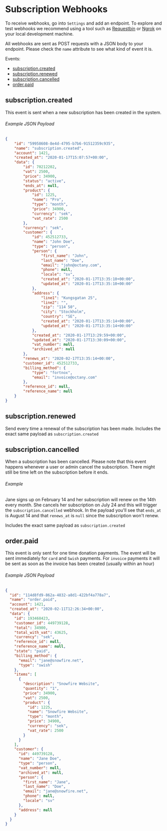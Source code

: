Subscription Webhooks
=====================

To receive webhooks, go into `Settings` and add an endpoint. 
To explore and test webhooks we recommend using a tool such as [Requestbin](https://requestbin.com/) or [Ngrok](http://ngrok.io/) on your local development machine.

All webhooks are sent as POST requests with a JSON body to your endpoint. Please check the `name` attribute to see what kind of event it is.

Events:

- [subscription.created](#subscriptioncreated)
- [subscription.renewed](#subscriptionrenewed)
- [subscription.cancelled](#subscriptioncancelled)
- [order.paid](#orderpaid)

subscription.created
--------------------

This event is sent when a new subscription has been created in the system.

###### Example JSON Payload

```json
{
    "id": "59958608-8e4d-4795-b7b6-91512359c935",
    "name": "subscription.created",
    "account": 1421,
    "created_at": "2020-01-17T15:07:57+00:00",
    "data": {
        "id": 70212202,
        "vat": 2500,
        "price": 34900,
        "status": "active",
        "ends_at": null,
        "product": {
            "id": 1225,
            "name": "Pro",
            "type": "month",
            "price": 34900,
            "currency": "sek",
            "vat_rate": 2500
        },
        "currency": "sek",
        "customer": {
            "id": 452512733,
            "name": "John Doe",
            "type": "person",
            "person": {
                "first_name": "John",
                "last_name": "Doe",
                "email": "john@octany.com",
                "phone": null,
                "locale": "sv",
                "created_at": "2020-01-17T13:35:10+00:00",
                "updated_at": "2020-01-17T13:35:10+00:00"
            },
            "address": {
                "line1": "Kungsgatan 25",
                "line2": "",
                "zip": "114 50",
                "city": "Stockholm",
                "country": "SE",
                "created_at": "2020-01-17T13:35:14+00:00",
                "updated_at": "2020-01-17T13:35:14+00:00"
            },
            "created_at": "2020-01-17T13:29:59+00:00",
            "updated_at": "2020-01-17T13:30:09+00:00",
            "vat_number": null,
            "archived_at": null
        },
        "renews_at": "2020-02-17T13:35:14+00:00",
        "customer_id": 452512733,
        "billing_method": {
            "type": "fortnox",
            "email": "invoice@octany.com"
        },
        "reference_id": null,
        "reference_name": null
    }
}
```

subscription.renewed
--------------------

Send every time a renewal of the subscription has been made. 
Includes the exact same payload as `subscription.created`

subscription.cancelled
----------------------

When a subscription has been cancelled. 
Please note that this event happens whenever a user or admin cancel the subscription. 
There might still be time left on the subscription before it ends. 

###### Example 

Jane signs up on February 14 and her subscription will renew on the 14th every month.
She cancels her subscription on July 24 and this will trigger the `subscription.cancelled` webhook.
In the payload you'll see that `ends_at` is August 14 and that `renews_at` is `null` since the subscription won't renew.
 
Includes the exact same payload as `subscription.created`

order.paid
----------

This event is only sent for one time donation payments. 
The event will be sent immediately for `card` and `Swish` payments. 
For `invoice` payments it will be sent as soon as the invoice has been created (usually within an hour)

###### Example JSON Payload

```json
{
  "id": "114d8fd9-862a-4832-a8d1-422bf4a778a7",
  "name": "order.paid",
  "account": 1421,
  "created_at": "2020-02-11T12:26:34+00:00",
  "data": {
    "id": 193468423,
    "customer_id": 449739128,
    "total": 34900,
    "total_with_vat": 43625,
    "currency": "sek",
    "reference_id": null,
    "reference_name": null,
    "state": "paid",
    "billing_method": {
      "email": "jane@snowfire.net",
      "type": "swish"
    },
    "items": [
      {
        "description": "Snowfire Website",
        "quantity": "1",
        "price": 34900,
        "vat": 2500,
        "product": {
          "id": 1225,
          "name": "Snowfire Website",
          "type": "month",
          "price": 34900,
          "currency": "sek",
          "vat_rate": 2500
        }
      }
    ],
    "customer": {
      "id": 449739128,
      "name": "Jane Doe",
      "type": "person",
      "vat_number": null,
      "archived_at": null,
      "person": {
        "first_name": "Jane",
        "last_name": "Doe",
        "email": "jane@snowfire.net",
        "phone": null,
        "locale": "sv"
      },
      "address": null
    }
  }
}
``` 